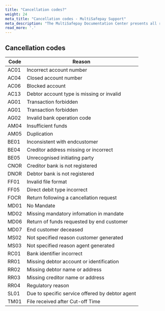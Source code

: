 ```yaml
---
title: "Cancellation codes?"
weight: 24
meta_title: "Cancellation codes - MultiSafepay Support"
meta_description: "The MultiSafepay Documentation Center presents all relevant information about our Plugins and API. You can also find support pages for Payment Methods, Tools and General Questions as well as the contact details of our Support and Integration Teams."
read_more: '.'
---
```

## Cancellation codes
| Code | Reason |
|-----|-------|
|AC01|Incorrect account number|
|AC04|Closed account number|
|AC06|Blocked account|
|AC13|Debtor account type is missing or invalid |
|AG01|Transaction forbidden|
|AG01|Transaction forbidden|
|AG02|Invalid bank operation code|
|AM04|Insufficient funds|
|AM05|Duplication|
|BE01|Inconsistent with endcustomer|
|BE04|Creditor address missing or incorrect|
|BE05|Unrecognised initiating party|
|CNOR|Creditor bank is not registered|
|DNOR|Debtor bank is not registered|
|FF01|Invalid file format|
|FF05|Direct debit type incorrect|
|FOCR|Return following a cancellation request|
|MD01|No Mandate|
|MD02|Missing mandatory infomation in mandate|
|MD06|Return of funds requested by end customer|
|MD07|End customer deceased|
|MS02|Not specified reason customer generated|
|MS03|Not specified reason agent generated|
|RC01|Bank identifier incorrect|
|RR01|Missing debtor account or identification|
|RR02|Missing debtor name or address|
|RR03|Missing creditor name or address|
|RR04|Regulatory reason|
|SL01|Due to specific service offered by debtor agent|
|TM01|File received after Cut-off Time|
